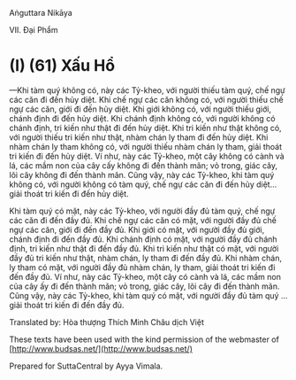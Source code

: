  

Aṅguttara Nikāya

VII. Ðại Phẩm

# (I) (61) Xấu Hổ

—Khi tàm quý không có, này các Tỷ-kheo, với người thiếu tàm quý, chế ngự các căn đi đến hủy diệt. Khi chế ngự các căn không có, với người thiếu chế ngự các căn, giới đi đến hủy diệt. Khi giới không có, với người thiếu giới, chánh định đi đến hủy diệt. Khi chánh định không có, với người không có chánh định, tri kiến như thật đi đến hủy diệt. Khi tri kiến như thật không có, với người thiếu tri kiến như thật, nhàm chán ly tham đi đến hủy diệt. Khi nhàm chán ly tham không có, với người thiếu nhàm chán ly tham, giải thoát tri kiến đi đến hủy diệt. Ví như, này các Tỷ-kheo, một cây không có cành và lá, các mầm non của cây cấy không đi đến thành mãn; vỏ trong, giác cây, lõi cây không đi đến thành mãn. Cũng vậy, này các Tỷ-kheo, khi tàm quý không có, với người không có tàm quý, chế ngự các căn đi đến hủy diệt... giải thoát tri kiến đi đến hủy diệt.

Khi tàm quý có mặt, này các Tỷ-kheo, với người đầy đủ tàm quý, chế ngự các căn đi đến đầy đủ. Khi chế ngự các căn có mặt, với người đầy đủ chế ngự các căn, giới đi đến đầy đủ. Khi giới có mặt, với người đầy đủ giới, chánh định đi đến đầy đủ. Khi chánh định có mặt, với người đầy đủ chánh định, tri kiến như thật đi đến đầy đủ. Khi tri kiến như thật có mặt, với người đầy đủ tri kiến như thật, nhàm chán, ly tham đi đến đầy đủ. Khi nhàm chán, ly tham có mặt, với người đầy đủ nhàm chán, ly tham, giải thoát tri kiến đi đến đầy đủ. Ví như, này các Tỷ-kheo, một cây có cành và lá, các mầm non của cây ấy đi đến thành mãn; vỏ trong, giác cây, lõi cây đi đến thành mãn. Cũng vậy, này các Tỷ-kheo, khi tàm quý có mặt, với người đầy đủ tàm quý ... giải thoát tri kiến đi đến đầy đủ.

Translated by: Hòa thượng Thích Minh Châu dịch Việt

These texts have been used with the kind permission of the webmaster of [http://www.budsas.net/](http://www.budsas.net/)

Prepared for SuttaCentral by Ayya Vimala.
